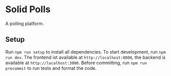 # Solid Polls

A polling platform.

## Setup

Run `npm run setup` to install all dependencies. To start development, run `npm run dev`. The frontend ist available at `http://localhost:8000`, the backend is available at `http://localhost:3000`. Before committing, run `npm run precommit` to run tests and format the code.